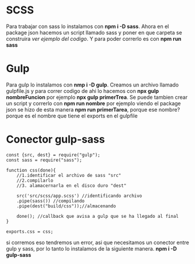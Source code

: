 # SCSS
Para trabajar con sass lo instalamos con **npm i -D sass**.
Ahora en el package json hacemos un script llamado sass y poner en que carpeta se construira *ver ejemplo del codigo*.
 Y para poder correrlo es con **npm run sass**

# Gulp
Para gulp lo instalamos con **nmp i -D gulp**.
Creamos un archivo llamado gulpfile.js y para correr codigo de ahi lo hacemos con **npx gulp nombreFuncion** por ejemplo **npx gulp primerTrea**.
Se puede tambien crear un script y correrlo con **npm run nombre** por ejemplo viendo el package json se hizo de esta manera **npm run primerTarea**, porque ese nombre? porque es el nombre que tiene el exports en el gulpfile

# Conector gulp-sass
```
const {src, dest} = require("gulp");
const sass = require("sass");

function css(done){
    //1.identificar el archivo de sass "src"
    //2.compilarlo
    //3. alamacernarla en el disco duro "dest"

    src('src/scss/app.scss') //identificando archivo
    .pipe(sass()) //compilando
    .pipe(dest("build/css"));//almacenando

    done(); //callback que avisa a gulp que se ha llegado al final
}

exports.css = css;
```
si corremos eso tendremos un error, asi que necesitamos un conector entre gulp y sass, por lo tanto lo instalamos de la siguiente manera. **npm i -D gulp-sass**